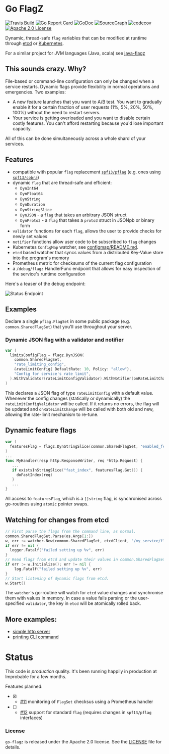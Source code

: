 # Go FlagZ 

[![Travis Build](https://travis-ci.org/mwitkow/go-flagz.svg)](https://travis-ci.org/mwitkow/go-flagz)
[![Go Report Card](https://goreportcard.com/badge/github.com/mwitkow/go-flagz)](http://goreportcard.com/report/mwitkow/go-flagz)
[![GoDoc](http://img.shields.io/badge/GoDoc-Reference-blue.svg)](https://godoc.org/github.com/mwitkow/go-flagz)
[![SourceGraph](https://sourcegraph.com/github.com/mwitkow/go-flagz/-/badge.svg)](https://sourcegraph.com/github.com/mwitkow/go-flagz/?badge)
[![codecov](https://codecov.io/gh/mwitkow/go-flagz/branch/master/graph/badge.svg)](https://codecov.io/gh/mwitkow/go-flagz)
[![Apache 2.0 License](https://img.shields.io/badge/License-Apache%202.0-blue.svg)](LICENSE)

Dynamic, thread-safe `flag` variables that can be modified at runtime through [etcd](https://github.com/coreos/etcd)
or [Kubernetes](http://kubernetes.io).

For a similar project for JVM languages (Java, scala) see [java-flagz](https://github.com/mwitkow/java-flagz)
 
## This sounds crazy. Why?

File-based or command-line configuration can only be changed when a service restarts. Dynamic flags provide
flexibility in normal operations and emergencies. Two examples:
 
 * A new feature launches that you want to A/B test. You want to gradually enable it for a certain fraction of user
 requests (1%, 5%, 20%, 50%, 100%) without the need to restart servers.
 * Your service is getting overloaded and you want to disable certain costly features. You can't afford 
 restarting because you'd lose important capacity.
 
All of this can be done simultaneously across a whole shard of your services.

## Features

 * compatible with popular `flag` replacement [`spf13/pflag`](https://github.com/spf13/pflag) (e.g. ones using [`spf13/cobra`](https://github.com/spf13/cobra))
 * dynamic `flag` that are thread-safe and efficient:
   - `DynInt64`
   - `DynFloat64`
   - `DynString`
   - `DynDuration`
   - `DynStringSlice`
   - `DynJSON` - a `flag` that takes an arbitrary JSON struct
   - `DynProto3` - a `flag` that takes a `proto3` struct in JSONpb or binary form
 * `validator` functions for each `flag`, allows the user to provide checks for newly set values
 * `notifier` functions allow user code to be subscribed to `flag` changes
 * Kubernetes `ConfigMap` watcher, see [configmap/README.md](configmap/README.md).
 * `etcd` based watcher that syncs values from a distributed Key-Value store into the program's memory
 * Prometheus metric for checksums of the current flag configuration
 * a `/debug/flagz` HandlerFunc endpoint that allows for easy inspection of the service's runtime configuration

Here's a teaser of the debug endpoint:

![Status Endpoint](https://raw.githubusercontent.com/mwitkow/go-flagz/screenshots/screenshot_endpoint.png)

## Examples

Declare a single `pflag.FlagSet` in some public package (e.g. `common.SharedFlagSet`) that you'll use throughout your server.


### Dynamic JSON flag with a validator and notifier

```go
var (
  limitsConfigFlag = flagz.DynJSON(
    common.SharedFlagSet, 
    "rate_limiting_config", 
    &rateLimitConfig{ DefaultRate: 10, Policy: "allow"},
    "Config for service's rate limit",
  ).WithValidator(rateLimitConfigValidator).WithNotifier(onRateLimitChange)
)
```

This declares a JSON flag of type `rateLimitConfig` with a default value. Whenever the config changes (statically or dynamically) the `rateLimitConfigValidator` will be called. If it returns no errors, the flag will be updated and `onRateLimitChange` will be called with both old and new, allowing the rate-limit mechanism to re-tune.

## Dynamic feature flags

```go
var (
  featuresFlag = flagz.DynStringSlice(common.SharedFlagSet, "enabled_features", []string{"fast_index"}, "list of enabled feature markers")
)
...
func MyHandler(resp http.ResponseWriter, req *http.Request) {
   ...
   if existsInStringSlice("fast_index", featuresFlag.Get()) {
     doFastIndex(req)
   }
   ...
}
```

All access to `featuresFlag`, which is a `[]string` flag, is synchronised across go-routines using `atomic` pointer swaps. 

## Watching for changes from etcd

```go
// First parse the flags from the command line, as normal.
common.SharedFlagSet.Parse(os.Args[1:])
w, err := watcher.New(common.SharedFlagSet, etcdClient, "/my_service/flagz", logger)
if err != nil {
  logger.Fatalf("failed setting up %v", err)
}
// Read flagz from etcd and update their values in common.SharedFlagSet
if err := w.Initialize(); err != nil {
	log.Fatalf("failed setting up %v", err)
}
// Start listening of dynamic flags from etcd.
w.Start()
```

The `watcher`'s go-routine will watch for `etcd` value changes and synchronise them with values in memory. In case a value fails parsing or the user-specified `validator`, the key in `etcd` will be atomically rolled back.

## More examples:

 * [simple http server](examples/server)
 * [printing CLI command](examples/simple)

# Status

This code is *production* quality. It's been running happily in production at Improbable for a few months.

Features planned:
 
  * [x] - [#11](https://github.com/mwitkow/go-flagz/issues/11) monitoring of `FlagSet` checksus using a Prometheus handler
  * [ ] - [#12](https://github.com/mwitkow/go-flagz/issues/12) support for standard `flag` (requires changes in `spf13/pflag` interfaces)

### License

`go-flagz` is released under the Apache 2.0 license. See the [LICENSE](LICENSE) file for details.
